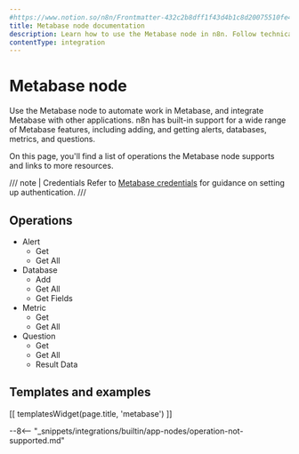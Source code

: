 ```yaml
---
#https://www.notion.so/n8n/Frontmatter-432c2b8dff1f43d4b1c8d20075510fe4
title: Metabase node documentation
description: Learn how to use the Metabase node in n8n. Follow technical documentation to integrate Metabase node into your workflows.
contentType: integration
---
```


# Metabase node

Use the Metabase node to automate work in Metabase, and integrate Metabase with other applications. n8n has built-in support for a wide range of Metabase features, including adding, and getting alerts, databases, metrics, and questions. 

On this page, you'll find a list of operations the Metabase node supports and links to more resources.

/// note | Credentials
Refer to [Metabase credentials](/integrations/builtin/credentials/metabase/) for guidance on setting up authentication. 
///

## Operations

* Alert
    * Get
    * Get All
* Database
    * Add
    * Get All
    * Get Fields
* Metric
    * Get
    * Get All
* Question
    * Get
    * Get All
    * Result Data

## Templates and examples

<!-- see https://www.notion.so/n8n/Pull-in-templates-for-the-integrations-pages-37c716837b804d30a33b47475f6e3780 -->
[[ templatesWidget(page.title, 'metabase') ]]

--8<-- "_snippets/integrations/builtin/app-nodes/operation-not-supported.md"

